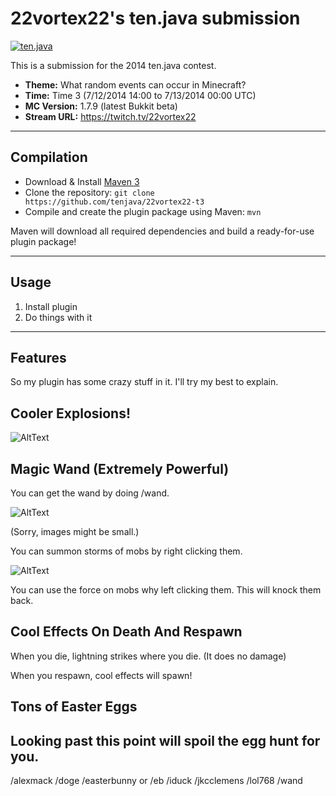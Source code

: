 22vortex22's ten.java submission
==============================

[![ten.java](https://cdn.mediacru.sh/hu4CJqRD7AiB.svg)](https://tenjava.com/)

This is a submission for the 2014 ten.java contest.

- __Theme:__ What random events can occur in Minecraft?
- __Time:__ Time 3 (7/12/2014 14:00 to 7/13/2014 00:00 UTC)
- __MC Version:__ 1.7.9 (latest Bukkit beta)
- __Stream URL:__ https://twitch.tv/22vortex22

<!-- put chosen theme above -->

---------------------------------------

Compilation
-----------

- Download & Install [Maven 3](http://maven.apache.org/download.html)
- Clone the repository: `git clone https://github.com/tenjava/22vortex22-t3`
- Compile and create the plugin package using Maven: `mvn`

Maven will download all required dependencies and build a ready-for-use plugin package!

---------------------------------------

Usage
-----

1. Install plugin
2. Do things with it

---------------------------------------

Features
--------

So my plugin has some crazy stuff in it. I'll try my best to explain.


Cooler Explosions!
------------------

![AltText](http://i.gyazo.com/255b1a00a6874a74540706e9122fc795.png)


Magic Wand (Extremely Powerful)
-------------------------------

You can get the wand by doing /wand.


![AltText](http://i.gyazo.com/a955404f31552c68219f86550d12cd2c.png)

(Sorry, images might be small.)

You can summon storms of mobs by right clicking them.


![AltText](http://i.gyazo.com/58a469c68f3d828d0a4b809911a6a4b7.png)

You can use the force on mobs why left clicking them. This will knock them back.


Cool Effects On Death And Respawn
---------------------------------

When you die, lightning strikes where you die. (It does no damage)

When you respawn, cool effects will spawn!


Tons of Easter Eggs
-------------------

Looking past this point will spoil the egg hunt for you.
-----------------------------------------------------

 /alexmack
 /doge
 /easterbunny or /eb
 /iduck
 /jkcclemens
 /lol768
 /wand






